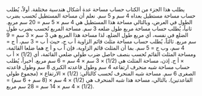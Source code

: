 يطلب هذا الجزء من الكتاب حساب مساحة عدة أشكال هندسية مختلفة.  أولاً، يُطلب حساب مساحة مستطيل بعداه 4 سم و 5 سم.  نعلم أن مساحة المستطيل تُحسب بضرب الطول في العرض، وبالتالي مساحة هذا المستطيل هي 4 سم × 5 سم = 20 سم مربع.  ثانياً، يُطلب حساب مساحة مربع طول ضلعه 3 سم.  مساحة المربع تُحسب بضرب طول الضلع في نفسه، أي مربع طول الضلع، لذا مساحة هذا المربع هي 3 سم × 3 سم = 9 سم مربع.  ثالثاً، يُطلب حساب مساحة مثلث قائم الزاوية أ ب ج، حيث أ ب = 3 سم، أ ج = 4 سم، وب ج = 5 سم.  بما أن المثلث قائم الزاوية، فإن أ ب و أ ج هما ضلعا القائمة، ومساحة المثلث القائم تُحسب بنصف حاصل ضرب طولي ضلعي القائمة، أي (1/2) × أ ب × أ ج.  إذن، مساحة المثلث هي (1/2) × 3 سم × 4 سم = 6 سم مربع.  أخيراً، يُطلب حساب مساحة شبه منحرف ارتفاعه 4 سم وطول قاعدته الكبرى 8 سم وطول قاعدته الصغرى 6 سم.  مساحة شبه المنحرف تُحسب كالتالي: (1/2) × الارتفاع × (مجموع طولي القاعدتين).  بالتالي، مساحة هذا شبه المنحرف هي (1/2) × 4 سم × (8 سم + 6 سم) = (1/2) × 4 سم × 14 سم = 28 سم مربع.